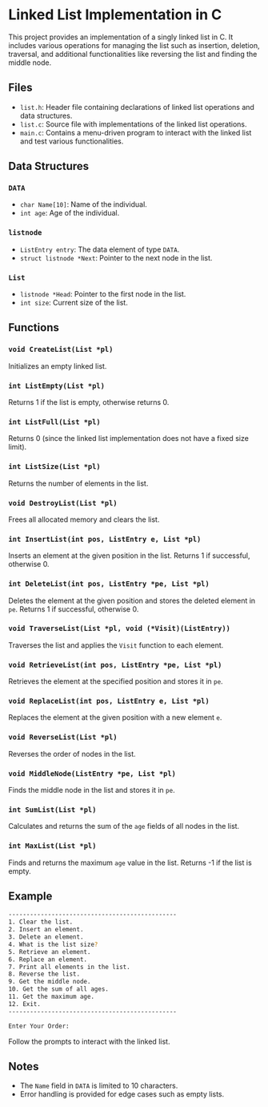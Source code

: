 # Linked List Implementation in C

This project provides an implementation of a singly linked list in C. It includes various operations for managing the list such as insertion, deletion, traversal, and additional functionalities like reversing the list and finding the middle node. 

## Files

- `list.h`: Header file containing declarations of linked list operations and data structures.
- `list.c`: Source file with implementations of the linked list operations.
- `main.c`: Contains a menu-driven program to interact with the linked list and test various functionalities.

## Data Structures

### `DATA`

- `char Name[10]`: Name of the individual.
- `int age`: Age of the individual.

### `listnode`

- `ListEntry entry`: The data element of type `DATA`.
- `struct listnode *Next`: Pointer to the next node in the list.

### `List`

- `listnode *Head`: Pointer to the first node in the list.
- `int size`: Current size of the list.

## Functions

### `void CreateList(List *pl)`

Initializes an empty linked list.

### `int ListEmpty(List *pl)`

Returns 1 if the list is empty, otherwise returns 0.

### `int ListFull(List *pl)`

Returns 0 (since the linked list implementation does not have a fixed size limit).

### `int ListSize(List *pl)`

Returns the number of elements in the list.

### `void DestroyList(List *pl)`

Frees all allocated memory and clears the list.

### `int InsertList(int pos, ListEntry e, List *pl)`

Inserts an element at the given position in the list. Returns 1 if successful, otherwise 0.

### `int DeleteList(int pos, ListEntry *pe, List *pl)`

Deletes the element at the given position and stores the deleted element in `pe`. Returns 1 if successful, otherwise 0.

### `void TraverseList(List *pl, void (*Visit)(ListEntry))`

Traverses the list and applies the `Visit` function to each element.

### `void RetrieveList(int pos, ListEntry *pe, List *pl)`

Retrieves the element at the specified position and stores it in `pe`.

### `void ReplaceList(int pos, ListEntry e, List *pl)`

Replaces the element at the given position with a new element `e`.

### `void ReverseList(List *pl)`

Reverses the order of nodes in the list.

### `void MiddleNode(ListEntry *pe, List *pl)`

Finds the middle node in the list and stores it in `pe`.

### `int SumList(List *pl)`

Calculates and returns the sum of the `age` fields of all nodes in the list.

### `int MaxList(List *pl)`

Finds and returns the maximum `age` value in the list. Returns -1 if the list is empty.

## Example

```sh
-----------------------------------------------
1. Clear the list.
2. Insert an element.
3. Delete an element.
4. What is the list size?
5. Retrieve an element.
6. Replace an element.
7. Print all elements in the list.
8. Reverse the list.
9. Get the middle node.
10. Get the sum of all ages.
11. Get the maximum age.
12. Exit.
-----------------------------------------------

Enter Your Order: 
```

Follow the prompts to interact with the linked list.

## Notes

- The `Name` field in `DATA` is limited to 10 characters.
- Error handling is provided for edge cases such as empty lists.
